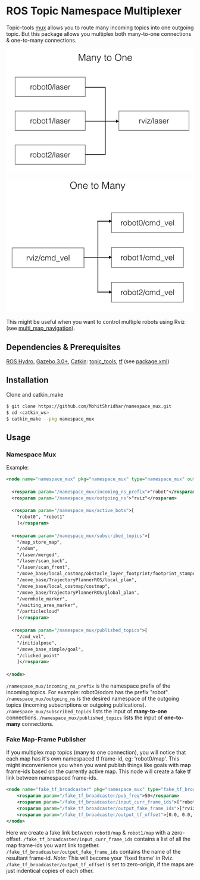 ROS Topic Namespace Multiplexer
=============

Topic-tools [mux](http://wiki.ros.org/topic_tools/mux) allows you to route many incoming topics into one outgoing topic. But this package allows you multiplex both many-to-one connections & one-to-many connections.

![many to one](images/many_to_one.png)

![one to many](images/one_to_many.png)

This might be useful when you want to control multiple robots using Rviz (see [multi_map_navigation](https://github.com/MohitShridhar/multi_map_navigation)).

## Dependencies & Prerequisites
[ROS Hydro](http://wiki.ros.org/hydro), [Gazebo 3.0+](http://gazebosim.org/), [Catkin](http://wiki.ros.org/catkin): [topic_tools](http://wiki.ros.org/topic_tools), [tf](http://wiki.ros.org/tf) (see [package.xml](package.xml))

## Installation
Clone and catkin_make
```bash
$ git clone https://github.com/MohitShridhar/namespace_mux.git
$ cd <catkin_ws>
$ catkin_make --pkg namespace_mux
```

## Usage

### Namespace Mux

Example:
```xml
<node name="namespace_mux" pkg="namespace_mux" type="namespace_mux" output="screen">

  <rosparam param="/namespace_mux/incoming_ns_prefix">"robot"</rosparam>
  <rosparam param="/namespace_mux/outgoing_ns">"rviz"</rosparam>

  <rosparam param="/namespace_mux/active_bots">[
    "robot0", "robot1"
    ]</rosparam>

  <rosparam param="/namespace_mux/subscribed_topics">[
    "/map_store_map",
    "/odom", 
    "/laser/merged",
    "/laser/scan_back",
    "/laser/scan_front",
    "/move_base/local_costmap/obstacle_layer_footprint/footprint_stamped",
    "/move_base/TrajectoryPlannerROS/local_plan",
    "/move_base/local_costmap/costmap",
    "/move_base/TrajectoryPlannerROS/global_plan",
    "/wormhole_marker",
    "/waiting_area_marker",
    "/particlecloud"
    ]</rosparam>

  <rosparam param="/namespace_mux/published_topics">[
    "/cmd_vel",
    "/initialpose",
    "/move_base_simple/goal",
    "/clicked_point"
    ]</rosparam>

</node>
```
`/namespace_mux/incoming_ns_prefix` is the namespace prefix of the incoming topics. For example: robot0/odom has the prefix "robot". `/namespace_mux/outgoing_ns` is the desired namespace of the outgoing topics (incoming subscriptions or outgoing publications). `/namespace_mux/subscribed_topics` lists the input of **many-to-one** connections. `/namespace_mux/published_topics` lists the input of **one-to-many** connections.

### Fake Map-Frame Publisher
If you multiplex map topics (many to one connection), you will notice that each map has it's own namespaced tf frame-id, eg: 'robot0/map'. This might inconvenience you when you want publish things like goals with map frame-ids based on the currently active map. This node will create a fake tf link between namespaced frame-ids.
```xml
<node name="fake_tf_broadcaster" pkg="namespace_mux" type="fake_tf_broadcaster" output="screen">
	<rosparam param="/fake_tf_broadcaster/pub_freq">50</rosparam>
	<rosparam param="/fake_tf_broadcaster/input_curr_frame_ids">["robot0/map", "robot1/map"]</rosparam>
	<rosparam param="/fake_tf_broadcaster/output_fake_frame_ids">["rviz/map"]</rosparam>
	<rosparam param="/fake_tf_broadcaster/output_tf_offset">[0.0, 0.0, 0.0, 0.0, 0.0, 0.0]</rosparam>    
</node>
```
Here we create a fake link between `robot0/map` & `robot1/map` with a zero-offset. `/fake_tf_broadcaster/input_curr_frame_ids` contains a list of all the map frame-ids you want link together. `/fake_tf_broadcaster/output_fake_frame_ids` contains the name of the resultant frame-id. *Note:* This will become your 'fixed frame' in Rviz. `/fake_tf_broadcaster/output_tf_offset` is set to zero-origin, if the maps are just indentical copies of each other.
